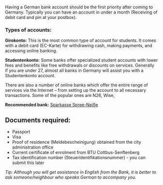 Having a German bank account should be the first priority after coming to Germany. Typically you can have an account in under a month (Receiving of debit card and pin at your postbox).

### Types of accounts:

**Girokonto:** This is the most common type of account for students. It comes with a debit card (EC-Karte) for withdrawing cash, making payments, and accessing online banking.

**Studentenkonto:** Some banks offer specialized student accounts with lower fees and benefits like free withdrawals or discounts on services. Generally if you are under 27, almost all banks in Germany will assist you with a Studentenkonto account.

There are also a number of online banks which offer the entire range of services via the Internet – from setting up the account to all necessary transactions. Some of the popular ones are N26, Wise, 

**Recommended bank:** [Sparkasse Spree-Neiße](https://www.sparkasse-spree-neisse.de/de/home.html)

## Documents required:
- Passport
- Visa
- Proof of residence (Meldebescheinigung) obtained from the city administration office
- Current certificate of enrolment from BTU Cottbus-Senftenberg
- Tax identification number (Steueridentifikationsnummer) - you can submit this later

*Tip: Although you will get assistance in English from the Bank, it is better to ask someone/neighbour who speaks German to accompany you.*